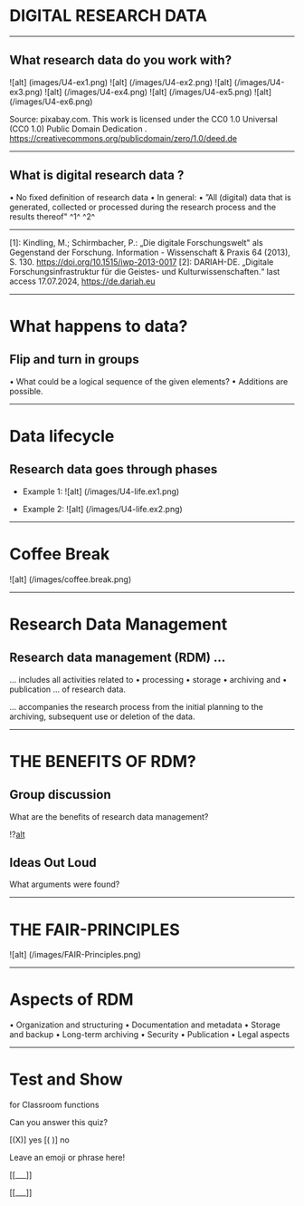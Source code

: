 # DIGITAL RESEARCH DATA

<!--
@@comment:
 Active:
 Task:- "Which RD are you working with?"- Please respond with keywords.- Each person who responds independently calls out the next person to 
 receive the virtual ball and in turn responds --->

 ----------------
 ##  What research data do you work with?

![alt] (images/U4-ex1.png)
![alt] (/images/U4-ex2.png)
![alt] (/images/U4-ex3.png)
![alt] (/images/U4-ex4.png)
![alt] (/images/U4-ex5.png)
![alt] (/images/U4-ex6.png)

Source: pixabay.com. 
This work is licensed under the
 CC0 1.0 Universal (CC0 1.0) Public Domain Dedication .
 https://creativecommons.org/publicdomain/zero/1.0/deed.de

 ---------------------

## What is digital research data ?

 • No fixed definition of research data
 • In general:
 • ”All (digital) data that is generated, collected or processed during 
the research process and the results thereof" ^1^ ^2^ 

---
[1]: Kindling, M.; Schirmbacher, P.: „Die digitale Forschungswelt" als Gegenstand der Forschung. 
Information - Wissenschaft & Praxis 64 (2013), S. 130. 
https://doi.org/10.1515/iwp-2013-0017
 [2]: DARIAH-DE. „Digitale Forschungsinfrastruktur für die Geistes- und Kulturwissenschaften.“ 
last access 17.07.2024, https://de.dariah.eu


<!--
@@comment: 
Active:
 Lecture: Explanation of the term digital RD
 --->
----------------------------

# What happens to data? 
##  Flip and turn in groups
 • What could be a logical sequence of the given elements? 
 • Additions are possible.

<!--
@@comment:
 Active:
 Task:
 - Divide participants into 2 breakout rooms, one whiteboard per group.- Share the whiteboard with elements of the RD lifecycle.- "Please arrange the elements of the RD lifecycle on the whiteboard in a 
meaningful order. Add any missing elements if necessary."- BR time: 5 minutes- Presentation of results after BR by 1 participant from each group in plenary, 
maximum 1-2 minutes.- "Names of participants in both groups will be read out simultaneously. 
Please click on the correct group link BEFORE switching to breakout rooms."
 Passive:
 * Prepare BR rooms (2 groups)
 * In chat: Links to the whiteboard
 * In chat: Task description
 * Read aloud which person is in which group (1 or 2)--- Text for Chat--
Task for Breakout Room:- Please arrange the elements of the FD cycle on the whiteboard in a logical 
order. Add any missing elements if necessary.- Time: 5 min- Please prepare to briefly present your group's results in the plenary (max. 1
2 min/group)
- Please use the link of the group you are assigned to. 
--- Resource for Chat--
Template Flip and Turn Data Lifecycle: 
https://miro.com/app/board/uXjVNIL6k1c=/ (last access 
17.07.2024) 

 Active:
 Participants: group work in BR
 Passive:
 *Start retrieval timer after 4 minutes
  Active:
 Moderation:- 1 Participant from each group presents results- Approximately maximum 2 minutes per group- Participants share their board themselves via screen sharing- Time buffer: 1 minute
 Passive:
 * Prepare to share the board of the respective group in case of technical 
issues --->

--------------------------------------

# Data lifecycle 
##  Research data goes through phases
- Example 1: 
![alt] (/images/U4-life.ex1.png)

<!--
@@comment: 
Active:
 Lecture: Examples of research data lifecycles --->

 - Example 2: 
 ![alt] (/images/U4-life.ex2.png)

 ------------------
  # Coffee Break 
![alt] (/images/coffee.break.png)

<!--
@@comment:
 Active:
 Break
 Passive:
 * Post time for end of break in chat --->

 -----------------------

# Research Data Management 
##  Research data management (RDM) …
 … includes all activities related to
 • processing
 • storage
 • archiving and
 • publication
 ... of research data.

  ... accompanies the research process 
from the initial planning to the 
archiving, subsequent use or deletion 
of the data.

<!--
@@comment: Active:
 Lecture: the term RDM is explained --->

 -------------------------------

 # THE BENEFITS OF RDM?
 ## Group discussion 
  What are the benefits of research data management?

<!--
@@comment:
 Active:
 Task:- "Please watch the video 'Where Are the Lost Apollo 11 Moon Landing 
Tapes?' with us."- "Please consider during the video what benefits RDM would have had."
 Passive:
 * Load video (due to advertisement)
 * Prepare video sharing (unmute audio)
 * in Chat: Task description
 * Play video when task is explained--- Text for Chat--
Task:
 What benefits would RDM have had in the context of the 'Apollo 11 Moon 
Landing Tapes'?--- Resource for Chat--
Where Are the Lost Apollo 11 Moon Landing Tapes?: 
https://www.youtube.com/watch?v=D2xCisd8ZWg (last access 17.07.2024) --->

!?[alt](https://www.youtube.com/watch?v=D2xCisd8ZWg)

## Ideas Out Loud
 What arguments were found?

 <!--
@@comment:
 Active:
 Task:- Call-out without notes- "What did you notice, what benefit would RDM have had in this example?"- Please shout out answers into the room --->

 ---------------
 # THE FAIR-PRINCIPLES
![alt] (/images/FAIR-Principles.png)

<!--
@@comment:
Active:
 Lecture:- FAIR principles are briefly introduced- Possibly provide an example for 1-2 letters- Any questions on the topic?
 Passive:
 * In Chat: Link FAIR Data Poster --->

 ----------------

 # Aspects of RDM 
  • Organization and structuring
 • Documentation and metadata
 • Storage and backup
 • Long-term archiving
 • Security
 • Publication
 • Legal aspects

 <!--
@@comment:
 Active:
 Lecture: Aspects of RDM are explained --->

 -------------------------------------


 # Test and Show 
 for Classroom functions 

 Can you answer this quiz? 

[(X)] yes
[( )] no

Leave an emoji or phrase here! 

[[___]] 

[[___]] 
